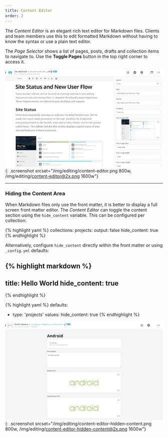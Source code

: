 ```yaml
---
title: Content Editor
order: 2
---
```


The *Content Editor* is an elegant rich text editor for Markdown files.
Clients and team members use this to edit formatted Markdown without having to know the syntax or use a plain text editor.

The *Page Selector* shows a list of pages, posts, drafts and collection items to navigate to.
Use the **Toggle Pages** button in the top right corner to access it.

![Content Editor](/img/editing/content-editor.png){: .screenshot srcset="/img/editing/content-editor.png 800w, /img/editing/content-editor@2x.png 1600w"}

---

### Hiding the Content Area

When Markdown files only use the front matter, it is better to display a full screen front matter editor. The *Content Editor* can toggle the content section using the `hide_content` variable. This can be configured per collection:

{% highlight yaml %}
collections:
  projects:
    output: false
    hide_content: true
{% endhighlight %}

Alternatively, configure `hide_content` directly within the front matter or using `_config.yml` defaults:

{% highlight markdown %}
---
title: Hello World
hide_content: true
---
{% endhighlight %}

{% highlight yaml %}
defaults:
  - type: 'projects'
    values:
      hide_content: true
{% endhighlight %}

![Content Editor with no content section](/img/editing/content-editor-hidden-content.png){: .screenshot srcset="/img/editing/content-editor-hidden-content.png 800w, /img/editing/content-editor-hidden-content@2x.png 1600w"}
